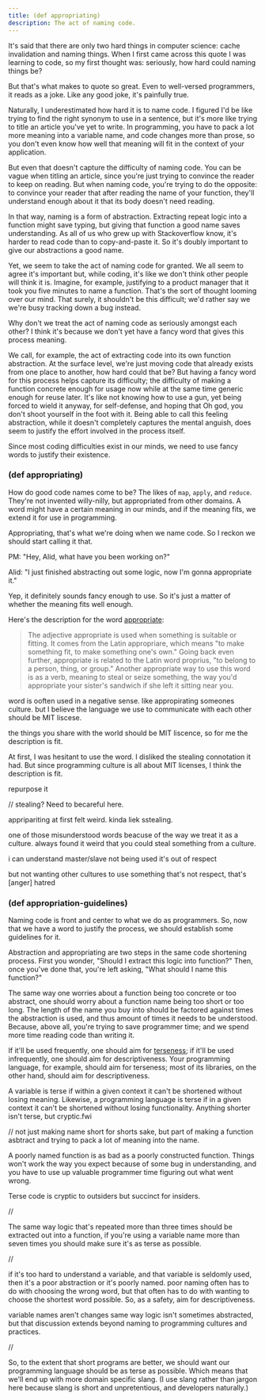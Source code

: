 ```yaml
---
title: (def appropriating)
description: The act of naming code.
---
```


It's said that there are only two hard things in computer science: cache invalidation and naming things. When I first came across this quote I was learning to code, so my first thought was: seriously, how hard could naming things be?

But that's what makes to quote so great. Even to well-versed programmers, it reads as a joke. Like any good joke, it's painfully true. 

Naturally, I underestimated how hard it is to name code. I figured  I'd be like trying to find the right synonym to use in a sentence, but it's more like trying to title an article you've yet to write. In programming, you have to pack a lot more meaning into a variable name, and code changes more than prose, so you don't even know how well that meaning will fit in the context of your application.

But even that doesn't capture the difficulty of naming code. You can be vague when titling an article, since you're just trying to convince the reader to keep on reading. But when naming code, you're trying to do the opposite: to convince your reader that after reading the name of your function, they'll understand enough about it that its body doesn't need reading. 

In that way, naming is a form of abstraction. Extracting repeat logic into a function might save typing, but giving that function a good name saves understanding. As all of us who grew up with Stackoverflow know, it's harder to read code than to copy-and-paste it. So it's doubly important to give our abstractions a good name.

Yet, we seem to take the act of naming code for granted. We all seem to agree it's important but, while coding, it's like we don't think other people will think it is. Imagine, for example, justifying to a product manager that it took you five minutes to name a function. That's the sort of thought looming over our mind. That surely, it shouldn't be this difficult; we'd rather say we we're busy tracking down a bug instead.

Why don't we treat the act of naming code as seriously amongst each other? I think it's because we don't yet have a fancy word that gives this process meaning.

We call, for example, the act of extracting code into its own function abstraction. At the surface level, we're just moving code that already exists from one place to another, how hard could that be? But having a fancy word for this process helps capture its difficulty; the difficulty of making a function concrete enough for usage now while at the same time generic enough for reuse later. It's like not knowing how to use a gun, yet being forced to wield it anyway, for self-defense, and hoping that Oh god, you don't shoot yourself in the foot with it. Being able to call this feeling abstraction, while it doesn't completely captures the mental anguish, does seem to justify the effort involved in the process itself.

Since most coding difficulties exist in our minds, we need to use fancy words to justify their existence.

### (def appropriating)

How do good code names come to be? The likes of `map`, `apply`, and `reduce`.
They're not invented willy-nilly, but appropriated from other domains. A word might have a certain meaning in our minds, and if the meaning fits, we extend it for use in programming.

Appropriating, that's what we're doing when we name code. So I reckon we should start calling it that.  

PM: "Hey, Alid, what have you been working on?"

Alid: "I just finished abstracting out some logic, now I'm gonna appropriate it."

Yep, it definitely sounds fancy enough to use. So it's just a matter of whether the meaning fits well enough.

Here's the description for the word [appropriate](https://www.vocabulary.com/dictionary/appropriate):

> The adjective appropriate is used when something is suitable or fitting. It comes from the Latin appropriare, which means "to make something fit, to make something one's own." Going back even further, appropriate is related to the Latin word proprius, "to belong to a person, thing, or group." Another appropriate way to use this word is as a verb, meaning to steal or seize something, the way you'd appropriate your sister's sandwich if she left it sitting near you.

word is ooften used in a negative sense. like appropirating someones culture. but I believe the language we use to communicate with each other should be MIT liscese.

the things you share with the world should be MIT liscence, so for me the description is fit.

At first, I was hesitant to use the word. I disliked the stealing connotation it had. But since programming culture is all about MIT licenses, I think the description is fit.

repurpose it

// stealing?
Need to becareful here.

appripariting at first felt weird. kinda liek sstealing.

one of those misunderstood words beacuse of the way we treat it as a culture.
always found it weird that you could steal something from a culture.

i can understand master/slave not being used
it's out of respect

but not wanting other cultures to use something 
that's not respect, that's [anger]
hatred 


### (def appropriation-guidelines)

Naming code is front and center to what we do as programmers. So, now that we have a word to justify the process, we should establish some guidelines for it.

Abstraction and appropriating are two steps in the same code shortening process. First you wonder, "Should I extract this logic into function?" Then, once you've done that, you're left asking, "What should I name this function?"

The same way one worries about a function being too concrete or too abstract, one should worry about a function name being too short or too long. The length of the name you buy into should be factored against times the abstraction is used, and thus amount of times it needs to be understood. Because, above all, you're trying to save programmer time; and we spend more time reading code than writing it.


If it'll be used frequently, one should aim for [terseness](/lisp-terse); if it'll be used infrequently, one should aim for descriptiveness. Your programming language, for example, should aim for terseness; most of its libraries, on the other hand, should aim for descriptiveness.

A variable is terse if within a given context it can't be shortened without losing meaning. Likewise, a programming language is terse if in a given context it can't be shortened without losing functionality. Anything shorter isn't terse, but cryptic.fwi

// not just making name short for shorts sake, but part of making a function asbtract and trying to pack a lot of meaning into the name.

A poorly named function is as bad as a poorly constructed function. Things won't work the way you expect because of some bug in understanding, and you have to use up valuable programmer time figuring out what went wrong.


Terse code is cryptic to outsiders but succinct for insiders.

//

The same way logic that's repeated more than three times should be extracted out into a function, if you're using a variable name more than seven times you should make sure it's as terse as possible.


// 
 
if it's too hard to understand a variable, and that variable is seldomly used, then it's a poor abstraction or it's poorly named. poor naming often has to do with choosing the wrong word, but that often has to do with wanting to choose the shortest word possible. So, as a safety, aim for descriptiveness.

variable names aren't changes same way logic isn't sometimes abstracted, but that discussion extends beyond naming to programming cultures and practices.

//

So, to the extent that short programs are better, we should want our programming language should be as terse as possible. Which means that we'll end up with more domain specific slang. (I use slang rather than jargon here because slang is short and unpretentious, and developers naturally.)

